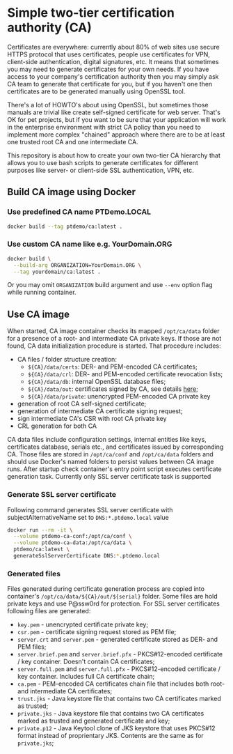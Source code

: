 # Simple two-tier certification authority (CA)
Certificates are everywhere: currently about 80% of web sites use secure HTTPS protocol that uses certificates, people use certificates for VPN, client-side authentication, digital signatures, etc. It means that sometimes you may need to generate certificates for your own needs. If you have access to your company's certification authority then you may simply ask CA team to generate that certificate for you, but if you haven't one then certificates are to be generated manually using OpenSSL tool. 

There's a lot of HOWTO's about using OpenSSL, but sometimes those manuals are trivial like create self-signed certificate for web server. That's OK for pet projects, but if you want to be sure that your application will work in the enterprise environment with strict CA policy than you need to implement more complex "chained" approach where there are to be at least one trusted root CA and one intermediate CA.

This repository is about how to create your own two-tier CA hierarchy that allows you to use bash scripts to generate certificates for different purposes like server- or client-side SSL authentication, VPN, etc.

## Build CA image using Docker
### Use predefined CA name PTDemo.LOCAL
``` bash
docker build --tag ptdemo/ca:latest .
```
### Use custom CA name like e.g. YourDomain.ORG
``` bash
docker build \
  --build-arg ORGANIZATION=YourDomain.ORG \
  --tag yourdomain/ca:latest .
```
Or you may omit `ORGANIZATION` build argument and use `--env` option flag while running container.
## Use CA image
When started, CA image container checks its mapped `/opt/ca/data` folder for a presence of a root- and intermediate CA private keys. If those are not found, CA data initialization procedure is started. That procedure includes:
- CA files / folder structure creation:
    - `${CA}/data/certs`: DER- and PEM-encoded CA certificates;
    - `${CA}/data/crl`: DER- and PEM-encoded certificate revocation lists;
    - `${CA}/data/db`: internal OpenSSL database files;
    - `${CA}/data/out`: certificates signed by CA, see details [here](#generated-files);
    - `${CA}/data/private`: unencrypted PEM-encoded CA private key
- generation of root CA self-signed certificate;
- generation of intermediate CA certificate signing request;
- sign intermediate CA's CSR with root CA private key
- CRL generation for both CA

CA data files include configuration settings, internal entities like keys, certificates database, serials etc., and certificates issued by corresponding CA. Those files are stored in `/opt/ca/conf` and `/opt/ca/data` folders and should use Docker's named folders to persist values between CA image runs.
After startup check container's entry point script executes certificate generation task. Currently only SSL server certificate task is supported
### Generate SSL server certificate
Following command generates SSL server certificate with subjectAlternativeName set to `DNS:*.ptdemo.local` value
``` bash
docker run --rm -it \
  --volume ptdemo-ca-conf:/opt/ca/conf \
  --volume ptdemo-ca-data:/opt/ca/data \
  ptdemo/ca:latest \
  generateSslServerCertificate DNS:*.ptdemo.local
```
### Generated files
Files generated during certificate generation process are copied into container's `/opt/ca/data/${CA}/out/${serial}` folder. Some files are hold private keys and use P@ssw0rd for protection. For SSL server certificates following files are generated:
- `key.pem` - unencrypted certificate private key;
- `csr.pem` - certificate signing request stored as PEM file;
- `server.crt` and `server.pem` - generated certificate stored as DER- and PEM files;
- `server.brief.pem` and `server.brief.pfx` - PKCS#12-encoded certificate / key container. Doesn't contain CA certificates;
- `server.full.pem` and `server.full.pfx` - PKCS#12-encoded certificate / key container. Includes full CA certificate chain;
- `ca.pem` - PEM-encoded CA certificates chain file that includes both root- and intermediate CA certificates;
- `trust.jks` - Java keystore file that contains two CA certificates marked as trusted;
- `private.jks` - Java keystore file that contains two CA certificates marked as trusted and generated certificate and key;
- `private.p12` - Java Keytool clone of JKS keystore that uses PKCS#12 format instead of proprientary JKS. Contents are the same as for `private.jks`;
